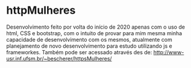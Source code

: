 # httpMulheres
Desenvolvimento feito por volta do início de 2020 apenas com o uso de html, CSS e bootstrap, com o intuito de provar para mim mesma minha capacidade de desenvolvimento com os mesmos, atualmente com planejamento de novo desenvolvimento para estudo utilizando js e frameworkes.
Também pode ser acessado através des de: http://www-usr.inf.ufsm.br/~bescherer/httpsMulheres/
